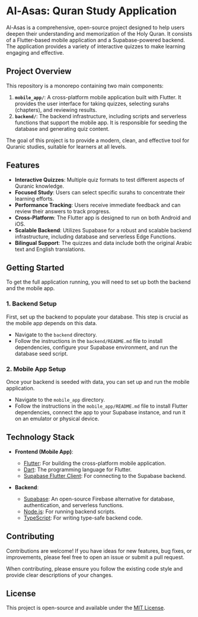 # Al-Asas: Quran Study Application

Al-Asas is a comprehensive, open-source project designed to help users deepen their understanding and memorization of the Holy Quran. It consists of a Flutter-based mobile application and a Supabase-powered backend. The application provides a variety of interactive quizzes to make learning engaging and effective.

## Project Overview

This repository is a monorepo containing two main components:

1.  **`mobile_app/`**: A cross-platform mobile application built with Flutter. It provides the user interface for taking quizzes, selecting surahs (chapters), and reviewing results.
2.  **`backend/`**: The backend infrastructure, including scripts and serverless functions that support the mobile app. It is responsible for seeding the database and generating quiz content.

The goal of this project is to provide a modern, clean, and effective tool for Quranic studies, suitable for learners at all levels.

## Features

-   **Interactive Quizzes**: Multiple quiz formats to test different aspects of Quranic knowledge.
-   **Focused Study**: Users can select specific surahs to concentrate their learning efforts.
-   **Performance Tracking**: Users receive immediate feedback and can review their answers to track progress.
-   **Cross-Platform**: The Flutter app is designed to run on both Android and iOS.
-   **Scalable Backend**: Utilizes Supabase for a robust and scalable backend infrastructure, including database and serverless Edge Functions.
-   **Bilingual Support**: The quizzes and data include both the original Arabic text and English translations.

## Getting Started

To get the full application running, you will need to set up both the backend and the mobile app.

### 1. Backend Setup

First, set up the backend to populate your database. This step is crucial as the mobile app depends on this data.

-   Navigate to the `backend` directory.
-   Follow the instructions in the `backend/README.md` file to install dependencies, configure your Supabase environment, and run the database seed script.

### 2. Mobile App Setup

Once your backend is seeded with data, you can set up and run the mobile application.

-   Navigate to the `mobile_app` directory.
-   Follow the instructions in the `mobile_app/README.md` file to install Flutter dependencies, connect the app to your Supabase instance, and run it on an emulator or physical device.

## Technology Stack

-   **Frontend (Mobile App)**:
    -   [Flutter](https://flutter.dev/): For building the cross-platform mobile application.
    -   [Dart](https://dart.dev/): The programming language for Flutter.
    -   [Supabase Flutter Client](https://pub.dev/packages/supabase_flutter): For connecting to the Supabase backend.

-   **Backend**:
    -   [Supabase](https://supabase.com/): An open-source Firebase alternative for database, authentication, and serverless functions.
    -   [Node.js](https://nodejs.org/): For running backend scripts.
    -   [TypeScript](https://www.typescriptlang.org/): For writing type-safe backend code.

## Contributing

Contributions are welcome! If you have ideas for new features, bug fixes, or improvements, please feel free to open an issue or submit a pull request.

When contributing, please ensure you follow the existing code style and provide clear descriptions of your changes.

## License

This project is open-source and available under the [MIT License](LICENSE).